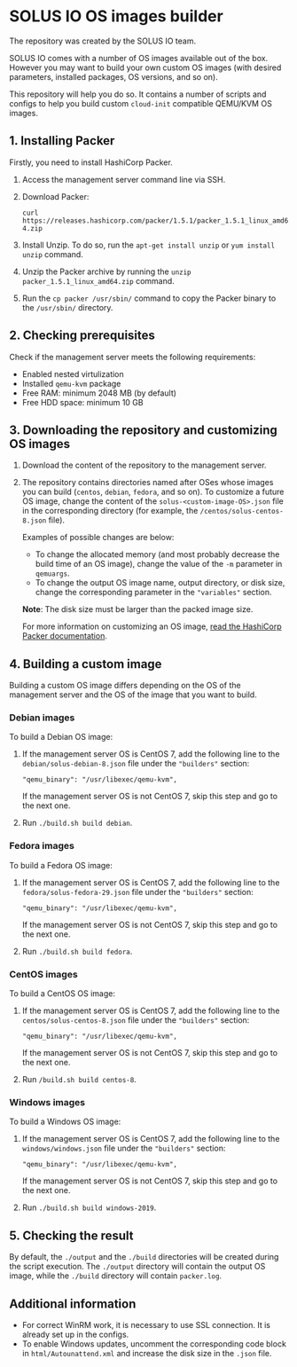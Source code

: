 # SOLUS IO OS images builder

The repository was created by the SOLUS IO team. 

SOLUS IO comes with a number of OS images available out of the box.
However you may want to build your own custom OS images (with desired parameters, installed packages, OS versions, and so on).

This repository will help you do so. It contains a number of scripts and configs 
to help you build custom `cloud-init` compatible QEMU/KVM OS images.


## 1. Installing Packer

Firstly, you need to install HashiCorp Packer.

1. Access the management server command line via SSH.
2. Download Packer:

   `curl https://releases.hashicorp.com/packer/1.5.1/packer_1.5.1_linux_amd64.zip`

3. Install Unzip. To do so, run the `apt-get install unzip` or `yum install unzip` command.
4. Unzip the Packer archive by running the `unzip packer_1.5.1_linux_amd64.zip` command.
5. Run the `cp packer /usr/sbin/` command to copy the Packer binary to the `/usr/sbin/` directory.

## 2. Checking prerequisites

Check if the management server meets the following requirements:

- Enabled nested virtulization
- Installed `qemu-kvm` package
- Free RAM: minimum 2048 MB (by default)
- Free HDD space: minimum 10 GB 

## 3. Downloading the repository and customizing OS images

1. Download the content of the repository to the management server.
2. The repository contains directories named after OSes whose images you can build (`centos`, `debian`, `fedora`, and so on).
   To customize a future OS image, change the content of the `solus-<custom-image-OS>.json` file in the corresponding directory
   (for example, the `/centos/solus-centos-8.json` file).

   Examples of possible changes are below: 

   - To change the allocated memory (and most probably decrease the build time of an OS image),
     change the value of the `-m` parameter in `qemuargs`. 
   - To change the output OS image name, output directory, or disk size, change the corresponding parameter in the `"variables"` section.

   **Note**: The disk size must be larger than the packed image size.

   For more information on customizing an OS image, [read the HashiCorp Packer documentation](https://www.packer.io/docs/index.html).

## 4. Building a custom image

Building a custom OS image differs depending on the OS of the management server 
and the OS of the image that you want to build.

### Debian images

To build a Debian OS image:

1. If the management server OS is CentOS 7, add the following line to the `debian/solus-debian-8.json` file under the `"builders"` section:

   `"qemu_binary": "/usr/libexec/qemu-kvm",`

   If the management server OS is not CentOS 7, skip this step and go to the next one.

2. Run `./build.sh build debian`.

### Fedora images

To build a Fedora OS image:

1. If the management server OS is CentOS 7, add the following line to the `fedora/solus-fedora-29.json` file under the `"builders"` section:

   `"qemu_binary": "/usr/libexec/qemu-kvm",`

   If the management server OS is not CentOS 7, skip this step and go to the next one.

2. Run `./build.sh build fedora`.

### CentOS images

To build a CentOS OS image:

1. If the management server OS is CentOS 7, add the following line to the `centos/solus-centos-8.json` file under the `"builders"` section:

   `"qemu_binary": "/usr/libexec/qemu-kvm",`

   If the management server OS is not CentOS 7, skip this step and go to the next one.

2. Run `/build.sh build centos-8`.

### Windows images

To build a Windows OS image:

1. If the management server OS is CentOS 7, add the following line to the `windows/windows.json` file under the `"builders"` section:

   `"qemu_binary": "/usr/libexec/qemu-kvm",`

   If the management server OS is not CentOS 7, skip this step and go to the next one.

2. Run `./build.sh build windows-2019`.

## 5. Checking the result

By default, the `./output` and the `./build` directories will be created during the script execution.
The `./output` directory will contain the output OS image, while the `./build` directory will contain
`packer.log`.

## Additional information

- For correct WinRM work, it is necessary to use SSL connection. It is already set up in the configs.
- To enable Windows updates, uncomment the corresponding code block in `html/Autounattend.xml` and 
  increase the disk size in the `.json` file.




